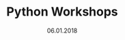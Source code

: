---
title: Python Workshops
date: 06.01.2018
time: June 2018
description: Addressed an audience of 350+ BTech Students explaining to them the mathematical fundamentals of AI (RIL) and Generative AI. 
image: null
---